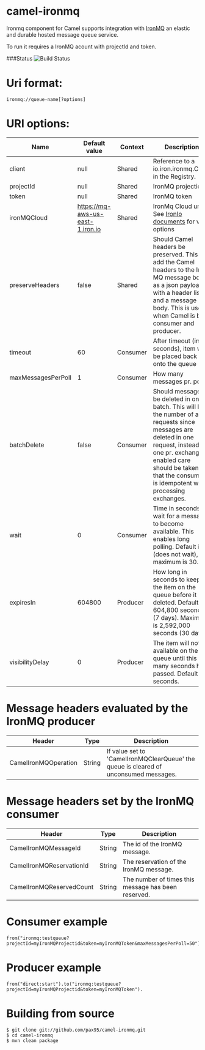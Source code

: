 camel-ironmq
============

Ironmq component for Camel supports integration with [IronMQ](http://www.iron.io/products/mq) an elastic and durable hosted message queue service.

To run it requires a IronMQ acount with projectId and token.

###Status
![Build Status](https://travis-ci.org/pax95/camel-ironmq.svg?branch=master)

Uri format:
===========
	ironmq://queue-name[?options]

URI options:
============

Name				| Default value | Context 	| Description
------      		| ------------- | ------- 	| -----------
client      		| null          | Shared  	| Reference to a io.iron.ironmq.Client in the Registry.
projectId   		| null          | Shared  	| IronMQ projectid
token       		| null          | Shared  	| IronMQ token
ironMQCloud 		| https://mq-aws-us-east-1.iron.io | Shared  | IronMq Cloud url. See [IronIo documents](http://dev.iron.io/mq/reference/clouds/) for valid options
preserveHeaders		| false			| Shared | Should Camel headers be preserved. This will add the Camel headers to the Iron MQ message body as a json payload with a header list, and a message body. This is useful when Camel is both consumer and producer.
timeout      		| 60			| Consumer	| After timeout (in seconds), item will be placed back onto the queue
maxMessagesPerPoll	| 1				| Consumer | How many messages pr. poll.
batchDelete | false | Consumer | Should messages be deleted in one batch. This will limit the number of api requests since messages are deleted in one request, instead of one pr. exchange. If enabled care should be taken that the consumer is idempotent when processing exchanges.
wait | 0 | Consumer | Time in seconds to wait for a message to become available. This enables long polling. Default is 0 (does not wait), maximum is 30.  
expiresIn			| 604800		| Producer	| How long in seconds to keep the item on the queue before it is deleted. Default is 604,800 seconds (7 days). Maximum is 2,592,000 seconds (30 days).
visibilityDelay		| 0				| Producer	| The item will not be available on the queue until this many seconds have passed. Default is 0 seconds.

Message headers evaluated by the IronMQ producer
================================================

Header                  |Type  | Description
------------------------|------|--------------
CamelIronMQOperation    |String|If value set to 'CamelIronMQClearQueue' the queue is cleared of unconsumed  messages. 

Message headers set by the IronMQ consumer
=======================================

Header                  |Type  | Description
------------------------|------|--------------
CamelIronMQMessageId    |String|The id of the IronMQ message.
CamelIronMQReservationId|String|The reservation of the IronMQ message.
CamelIronMQReservedCount|String|The number of times this message has been reserved.


Consumer example
========

	from("ironmq:testqueue?projectId=myIronMQProjectid&token=myIronMQToken&maxMessagesPerPoll=50").to(""mock:result"")


Producer example
========

	from("direct:start").to("ironmq:testqueue?projectId=myIronMQProjectid&token=myIronMQToken").

Building from source
====================

	
	$ git clone git://github.com/pax95/camel-ironmq.git
	$ cd camel-ironmq
	$ mvn clean package

	
  

